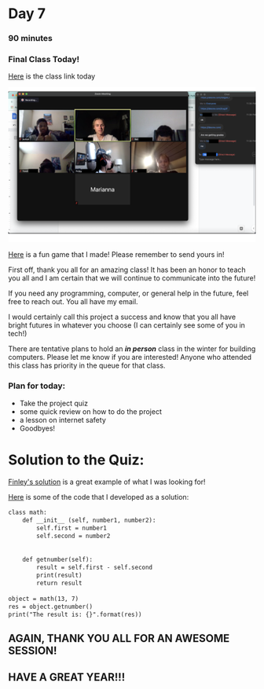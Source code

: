 # Day 7
### 90 minutes
### Final Class Today!

[Here](https://sps.zoom.us/j/94771799518) is the class link today

![Happy coders](/formatting/Day7Materials/7-29-1.png)

[Here](https://ideone.com/TmpsR9) is a fun game that I made! Please remember to send yours in!

First off, thank you all for an amazing class! It has been an honor to teach you all and I am certain that we will continue to communicate into the future!

If you need any programming, computer, or general help in the future, feel free to reach out. You all have my email.

I would certainly call this project a success and know that you all have bright futures in whatever you choose (I can certainly see some of you in tech!)

There are tentative plans to hold an ___in person___ class in the winter for building computers. Please let me know if you are interested! Anyone who attended
this class has priority in the queue for that class.

### Plan for today:
- Take the project quiz
- some quick review on how to do the project
- a lesson on internet safety
- Goodbyes!


# Solution to the Quiz:
[Finley's solution](https://ideone.com/hMgwCT) is a great example of what I was looking for! 

[Here](https://ideone.com/b1QDnj) is some of the code that I developed as a solution:

``` 
class math: 
	def __init__ (self, number1, number2):
		self.first = number1
		self.second = number2
 
 
	def getnumber(self):
		result = self.first - self.second
		print(result)
		return result
 
object = math(13, 7)
res = object.getnumber()
print("The result is: {}".format(res))
```

## AGAIN, THANK YOU ALL FOR AN AWESOME SESSION!
## HAVE A GREAT YEAR!!!
